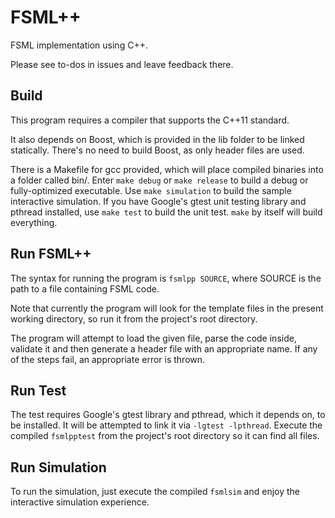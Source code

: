FSML++
======
FSML implementation using C++.

Please see to-dos in issues and leave feedback there.

Build
-----
This program requires a compiler that supports the C++11 standard.

It also depends on Boost, which is provided in the lib folder to be linked statically. There's no need to build Boost, as only header files are used.

There is a Makefile for gcc provided, which will place compiled binaries into a folder called bin/. Enter ``make debug`` or ``make release`` to build a debug or fully-optimized executable. Use ``make simulation`` to build the sample interactive simulation. If you have Google's gtest unit testing library and pthread installed, use ``make test`` to build the unit test. ``make`` by itself will build everything.

Run FSML++
----------
The syntax for running the program is ``fsmlpp SOURCE``, where SOURCE is the path to a file containing FSML code.

Note that currently the program will look for the template files in the present working directory, so run it from the project's root directory.

The program will attempt to load the given file, parse the code inside, validate it and then generate a header file with an appropriate name. If any of the steps fail, an appropriate error is thrown.

Run Test
--------
The test requires Google's gtest library and pthread, which it depends on, to be installed. It will be attempted to link it via ``-lgtest -lpthread``. Execute the compiled ``fsmlpptest`` from the project's root directory so it can find all files.

Run Simulation
--------------
To run the simulation, just execute the compiled ``fsmlsim`` and enjoy the interactive simulation experience.

